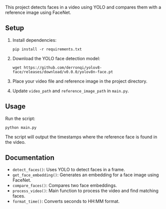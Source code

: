 This project detects faces in a video using YOLO and compares them with a reference image using FaceNet.

## Setup

1. Install dependencies:
   ```
   pip install -r requirements.txt
   ```

2. Download the YOLO face detection model:
   ```
   wget https://github.com/derronqi/yolov8-face/releases/download/v0.0.0/yolov8n-face.pt
   ```

3. Place your video file and reference image in the project directory.

4. Update `video_path` and `reference_image_path` in `main.py`.

## Usage

Run the script:

```
python main.py
```

The script will output the timestamps where the reference face is found in the video.

## Documentation

- `detect_faces()`: Uses YOLO to detect faces in a frame.
- `get_face_embedding()`: Generates an embedding for a face image using FaceNet.
- `compare_faces()`: Compares two face embeddings.
- `process_video()`: Main function to process the video and find matching faces.
- `format_time()`: Converts seconds to HH:MM format.